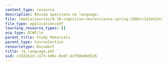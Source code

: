 ```yaml
---
content_type: resource
description: Review questions on language.
file: /media/courses/9-10-cognitive-neuroscience-spring-2006/c1d2e61dc174e96c0e87b3f88ebb9536_rq_language.pdf
file_type: application/pdf
learning_resource_types: []
ocw_type: OCWFile
parent_title: Study Materials
parent_type: CourseSection
resourcetype: Document
title: rq_language.pdf
uid: c1d2e61d-c174-e96c-0e87-b3f88ebb9536
---
```

